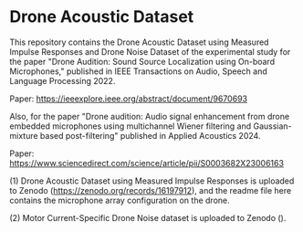 # Drone Acoustic Dataset

This repository contains the Drone Acoustic Dataset using Measured Impulse Responses and Drone Noise Dataset of the experimental study for the paper "Drone Audition: Sound Source Localization using On-board Microphones," published in IEEE Transactions on Audio, Speech and Language Processing 2022.

Paper: https://ieeexplore.ieee.org/abstract/document/9670693

Also, for the paper "Drone audition: Audio signal enhancement from drone embedded microphones using multichannel Wiener filtering and Gaussian-mixture based post-filtering" published in Applied Acoustics 2024.

Paper: https://www.sciencedirect.com/science/article/pii/S0003682X23006163

(1) Drone Acoustic Dataset using Measured Impulse Responses is uploaded to Zenodo (https://zenodo.org/records/16197912), and the readme file here contains the microphone array configuration on the drone.

(2) Motor Current-Specific Drone Noise dataset is uploaded to Zenodo ().


